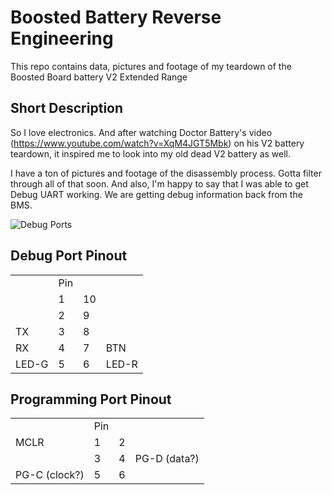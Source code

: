 # Boosted Battery Reverse Engineering
This repo contains data, pictures and footage of my teardown of the Boosted Board battery V2 Extended Range

## Short Description
So I love electronics. And after watching Doctor Battery's video (https://www.youtube.com/watch?v=XqM4JGT5Mbk) on his V2 battery teardown, it inspired me to look into my old dead V2 battery as well.

I have a ton of pictures and footage of the disassembly process. Gotta filter through all of that soon. And also, I'm happy to say that I was able to get Debug UART working. We are getting debug information back from the BMS.

![Debug Ports](https://raw.githubusercontent.com/lle/boostedBattery/master/pictures/PCB/ports.png)

## Debug Port Pinout
|               |        |           |            |
|---------------|--------|-----------|------------|
|               | Pin    |           |            | 
|               | 1      | 10        |            |
|               | 2      | 9         |            |
| TX            | 3      | 8         |            |
| RX            | 4      | 7         | BTN        |
| LED-G         | 5      | 6         | LED-R      |

## Programming Port Pinout
|               |        |           |              |
|---------------|--------|-----------|--------------|
|               | Pin    |           |              | 
| MCLR          | 1      | 2         |              |
|               | 3      | 4         | PG-D (data?) |
| PG-C (clock?) | 5      | 6         |              |
